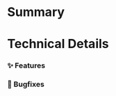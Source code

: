 # Summary
<!-- Please include a high-level summary of your solution. Screenshots are helpful! -->

# Technical Details
<!-- Include bullets of the general areas of technical change in the PR. This can be helpful to list as they don't always track 1:1 with the number of commits/commit messages -->


### :sparkles: Features


### :bug: Bugfixes

